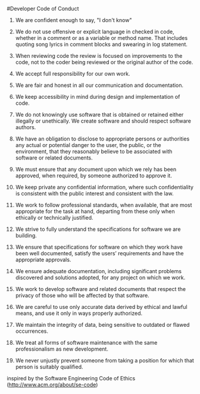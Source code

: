 #Developer Code of Conduct


1.  We are confident enough to say, "I don't know"

2.  We do not use offensive or explicit language in checked in code, whether in a comment or as a variable or method name.  That includes quoting song lyrics in comment blocks and swearing in log statement.

3.  When reviewing code the  review is focused on improvements to the code, not to the coder being reviewed or the original author of the code.    

4.  We accept full responsibility for our own work.

5.  We are fair and honest in all our communication and documentation.  

6.  We keep accessibility in mind during design and implementation of code.  

7.   We do not knowingly use software that is obtained or retained either illegally or unethically.  We create software and should respect software authors.  

8.   We have an obligation to disclose to appropriate persons or authorities any actual or potential danger to the user, the public, or the environment, that they reasonably believe to be associated with software or related documents.

9.  We must ensure that any document upon which we rely has been approved, when required, by someone authorized to approve it.

10.  We keep private any confidential information, where such confidentiality is consistent with the public interest and consistent with the law.

11.  We work to follow professional standards, when available, that are most appropriate for the task at hand, departing from these only when ethically or technically justified.

12.  We strive to fully understand the specifications for software we are building.

13.  We ensure that specifications for software on which they work have been well documented, satisfy the users’ requirements and have the appropriate approvals.

14.  We ensure adequate documentation, including significant problems discovered and solutions adopted, for any project on which we work.

15.  We work to develop software and related documents that respect the privacy of those who will be affected by that software.

16.  We are careful to use only accurate data derived by ethical and lawful means, and use it only in ways properly authorized.

17.  We maintain the integrity of data, being sensitive to outdated or flawed occurrences.

18.  We treat all forms of software maintenance with the same professionalism as new development.

19.  We never unjustly prevent someone from taking a position for which that person is suitably qualified.

inspired by the Software Engineering Code of Ethics (http://www.acm.org/about/se-code)


